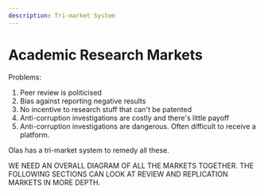 ```yaml
---
description: Tri-market System
---
```


# Academic Research Markets

Problems:

1. Peer review is politicised
2. Bias against reporting negative results
3. No incentive to research stuff that can't be patented
4. Anti-corruption investigations are costly and there's little payoff&#x20;
5. Anti-corruption investigations are dangerous. Often difficult to receive a platform. &#x20;

Olas has a tri-market system to remedy all these.&#x20;

WE NEED AN OVERALL DIAGRAM OF ALL THE MARKETS TOGETHER. THE FOLLOWING SECTIONS CAN LOOK AT REVIEW AND REPLICATION MARKETS IN MORE DEPTH.&#x20;
